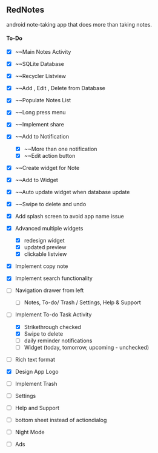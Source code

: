 ## RedNotes
android note-taking app that does more than taking notes.


#### To-Do

- [x] ~~Main Notes Activity
- [x] ~~SQLite Database
- [x] ~~Recycler Listview
- [x] ~~Add , Edit , Delete from Database
- [x] ~~Populate Notes List
- [x] ~~Long press menu
- [x] ~~Implement share
- [x] ~~Add to Notification
  - [x] ~~More than one notification
  - [x] ~~Edit action button
- [x] ~~Create widget for Note
- [x] ~~Add to Widget
- [x] ~~Auto update widget when database update
- [x] ~~Swipe to delete and undo
- [x] Add splash screen to avoid app name issue
- [x] Advanced multiple widgets
  - [x] redesign widget
  - [x] updated preview
  - [x] clickable listview
- [x] Implement copy note
- [x] Implement search functionality
- [ ] Navigation drawer from left
  - [ ] Notes, To-do/ Trash / Settings, Help & Support
- [ ] Implement To-do Task Activity
  - [x] Strikethrough checked
  - [x] Swipe to delete
  - [ ] daily reminder notifications
  - [ ] Widget (today, tomorrow, upcoming - unchecked)
- [ ] Rich text format
- [x] Design App Logo
- [ ] Implement Trash
- [ ] Settings
- [ ] Help and Support
- [ ] bottom sheet instead of actiondialog
- [ ] Night Mode
- [ ] Ads


